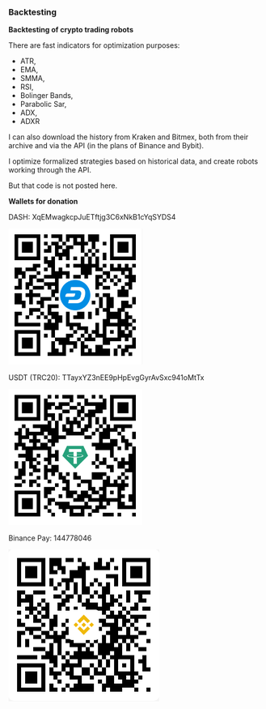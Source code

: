 ### Backtesting

**Backtesting of crypto trading robots**

There are fast indicators for optimization purposes:
* ATR,
* EMA,
* SMMA,
* RSI,
* Bolinger Bands,
* Parabolic Sar,
* ADX,
* ADXR

I can also download the history from Kraken and Bitmex, both from their archive and via the API (in the plans of Binance and Bybit). 

I optimize formalized strategies based on historical data, and create robots working through the API.

But that code is not posted here.

**Wallets for donation**

DASH: XqEMwagkcpJuETftjg3C6xNkB1cYqSYDS4 

![DASH](DASH.png)

USDT (TRC20): TTayxYZ3nEE9pHpEvgGyrAvSxc941oMtTx

![USDT TRC20](USDT_TRC20.png)

Binance Pay: 144778046

![Binance Pay](BinancePayQR.png)


